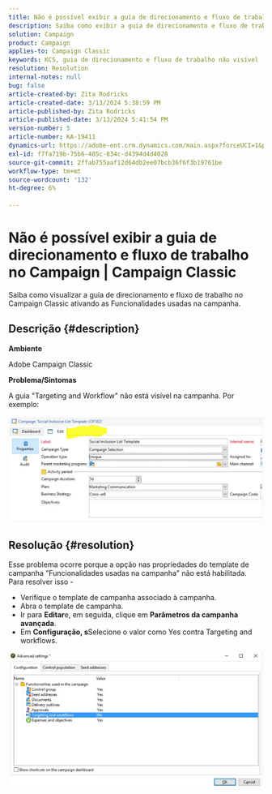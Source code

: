 ```yaml
---
title: Não é possível exibir a guia de direcionamento e fluxo de trabalho no Campaign | Campaign Classic
description: Saiba como exibir a guia de direcionamento e fluxo de trabalho no Campaign Classic
solution: Campaign
product: Campaign
applies-to: Campaign Classic
keywords: KCS, guia de direcionamento e fluxo de trabalho não visível
resolution: Resolution
internal-notes: null
bug: false
article-created-by: Zita Rodricks
article-created-date: 3/13/2024 5:38:59 PM
article-published-by: Zita Rodricks
article-published-date: 3/13/2024 5:41:54 PM
version-number: 5
article-number: KA-19411
dynamics-url: https://adobe-ent.crm.dynamics.com/main.aspx?forceUCI=1&pagetype=entityrecord&etn=knowledgearticle&id=4f849390-60e1-ee11-904c-0022480a227c
exl-id: f7fa719b-75b6-485c-834c-d4394d4d4028
source-git-commit: 2ffab755aaf12d64db2ee07bcb36f6f3b19761be
workflow-type: tm+mt
source-wordcount: '132'
ht-degree: 6%

---
```


# Não é possível exibir a guia de direcionamento e fluxo de trabalho no Campaign | Campaign Classic


Saiba como visualizar a guia de direcionamento e fluxo de trabalho no Campaign Classic ativando as Funcionalidades usadas na campanha.

## Descrição {#description}


<b>Ambiente</b>

Adobe Campaign Classic

<b>Problema/Sintomas</b>

A guia &quot;Targeting and Workflow&quot; não está visível na campanha. Por exemplo:
<br><br>![](assets/___50849390-60e1-ee11-904c-0022480a227c___.png)<br>

## Resolução {#resolution}


Esse problema ocorre porque a opção nas propriedades do template de campanha &quot;Funcionalidades usadas na campanha&quot; não está habilitada. Para resolver isso -

- Verifique o template de campanha associado à campanha.
- Abra o template de campanha.
- Ir para <b>Editar</b>e, em seguida, clique em <b>Parâmetros da campanha avançada</b>.
- Em <b>Configuração, s</b>Selecione o valor como Yes contra Targeting and workflows.


![](assets/f184a935-4ace-ec11-a7b5-00224809c196.png)

